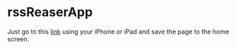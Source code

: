 # rssReaserApp
Just go to this [link](https://yardenfalik.github.io/rssReaserApp/) using your iPhone or iPad and save the page to the home screen.